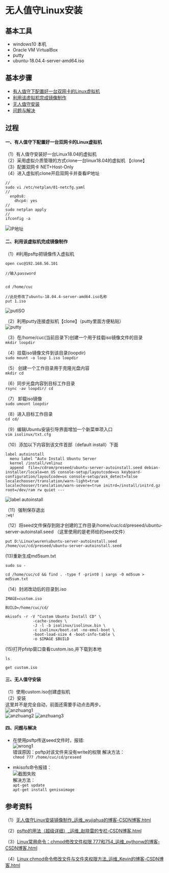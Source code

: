 # 无人值守Linux安装
## 基本工具
* windows10 本机
* Oracle VM VirtualBox
* putty
* ubuntu-18.04.4-server-amd64.iso
## 基本步骤
* [有人值守下配置好一台双网卡的Linux虚拟机](#一、有人值守下配置好一台双网卡的Linux虚拟机)
* [利用该虚拟机完成镜像制作](#二、利用虚拟机完成镜像制作)
* [无人值守安装](#三、无人值守安装)
* [问题与解决](#四、问题与解决)
## 过程
#### 一、有人值守下配置好一台双网卡的Linux虚拟机

（1）有人值守安装好一台Linux18.04的虚拟机  
（2）采用虚拟介质管理的方式clone一台linux18.04的虚拟机  【clone】  
（3）配置双网卡 NET+Host-Only  
（4）进入虚拟机clone开启双网卡并查看IP地址

```
//
sudo vi /etc/netplan/01-netcfg.yaml
//
  enp0s8:
    dhcp4: yes
//
sudo netplan apply
//
ifconfig -a
```

![IP地址](https://github.com/CUCCS/linux-2020-yumlii33/blob/branch1/shiyan1/img/ip.PNG)  

#### 二、利用该虚拟机完成镜像制作

（1）#利用psftp把镜像传入虚拟机  
```
open cuc@192.168.56.101

//输入password


cd /home/cuc

//此处修改了ubuntu-18.04.4-server-amd64.iso名称
put 1.iso
```
![putISO](img/putISO.PNG)

（2）利用putty连接虚拟机【clone】（putty里面方便粘贴）  
![putty](img/putty.PNG)

（3）在/home/cuc(当前目录下)创建一个用于挂载iso镜像文件的目录  
`mkdir loopdir`  

（4）挂载iso镜像文件到该目录(loopdir)  
`sudo mount -o loop 1.iso loopdir`  

（5） 创建一个工作目录用于克隆光盘内容  
`mkdir cd`  

（6）同步光盘内容到目标工作目录  
`rsync -av loopdir/ cd`

（7） 卸载iso镜像  
`sudo umount loopdir`

（8）进入目标工作目录  
`cd cd/`  

（9）编辑Ubuntu安装引导界面增加一个新菜单项入口  
`vim isolinux/txt.cfg`

（10）添加以下内容到该文件首部（default install）下面  

```
label autoinstall
  menu label ^Auto Install Ubuntu Server
  kernel /install/vmlinuz
  append  file=/cdrom/preseed/ubuntu-server-autoinstall.seed debian-installer/locale=en_US console-setup/layoutcode=us keyboard-configuration/layoutcode=us console-setup/ask_detect=false localechooser/translation/warn-light=true localechooser/translation/warn-severe=true initrd=/install/initrd.gz root=/dev/ram rw quiet ---
```  

![label autoinstall](img/labelAutoinstall.PNG)  

（11）强制保存退出  
`:wq!`  

（12）将seed文件保存到刚才创建的工作目录/home/cuc/cd/preseed/ubuntu-server-autoinstall.seed
（这里使用的是老师给的seed文件） 

`put D:\Linux\wuren\ubuntu-server-autoinstall.seed /home/cuc/cd/preseed/ubuntu-server-autoinstall.seed`  

(13)重新生成md5sum.txt  

```
sudo su -

cd /home/cuc/cd && find . -type f -print0 | xargs -0 md5sum > md5sum.txt
```  

（14）封闭改动后的目录到.iso  

```
IMAGE=custom.iso

BUILD=/home/cuc/cd/

mkisofs -r -V "Custom Ubuntu Install CD" \
            -cache-inodes \
            -J -l -b isolinux/isolinux.bin \
            -c isolinux/boot.cat -no-emul-boot \
            -boot-load-size 4 -boot-info-table \
            -o $IMAGE $BUILD
```

(15)打开pfstp窗口查看custom.iso,并下载到本地

```
ls

get custom.iso
```

#### 三、无人值守安装
（1）使用custom.iso创建虚拟机  
（2）安装  
这里并不是完全自动，前面还需要手动点击两步。  
![anzhuang1](img/anzhuang1.PNG)  
![anzhuang2](img/anzhuang2.PNG)
![anzhuang3](img/anzhuang3.PNG)

#### 四、问题与解决

* 在使用psftp传送seed文件时，报错:  
![wrong1](img/wrong1.PNG)  
错误原因：psftp对该文件夹没有write的权限
解决方法：  
`chmod 777 /home/cuc/cd/preseed`

* mkisofs命令报错：  
![截图失败](..)  
解决方法：  
`apt-get update`  
`apt-get install genisoimage`  

## 参考资料

（1）[无人值守Linux安装镜像制作_运维_wujiahua的博客-CSDN博客.html](https://blog.csdn.net/qq_31989521/article/details/58600426)  

（2）[psftp的用法（超级详细）_运维_赵晓雷的专栏-CSDN博客.html](https://blog.csdn.net/zxl315/article/details/5955202)  

（3）[Linux常用命令：chmod修改文件权限 777和754_运维_pythonw的博客-CSDN博客.html](https://blog.csdn.net/pythonw/article/details/80263428)  

（4）[Linux chmod命令修改文件与文件夹权限方法_运维_Kevin的博客-CSDN博客.html](https://blog.csdn.net/starshinning975/article/details/71036921)  
